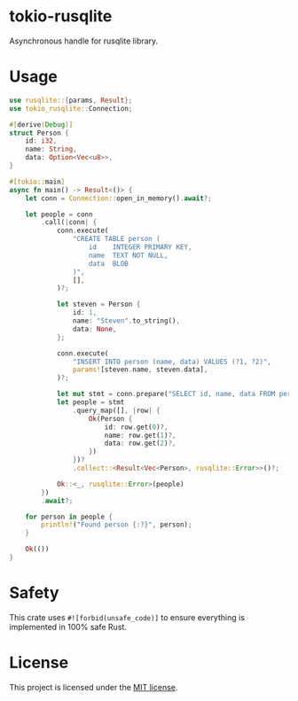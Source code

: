 # tokio-rusqlite

Asynchronous handle for rusqlite library.

# Usage

```rust
use rusqlite::{params, Result};
use tokio_rusqlite::Connection;

#[derive(Debug)]
struct Person {
    id: i32,
    name: String,
    data: Option<Vec<u8>>,
}

#[tokio::main]
async fn main() -> Result<()> {
    let conn = Connection::open_in_memory().await?;

    let people = conn
        .call(|conn| {
            conn.execute(
                "CREATE TABLE person (
                    id    INTEGER PRIMARY KEY,
                    name  TEXT NOT NULL,
                    data  BLOB
                )",
                [],
            )?;

            let steven = Person {
                id: 1,
                name: "Steven".to_string(),
                data: None,
            };

            conn.execute(
                "INSERT INTO person (name, data) VALUES (?1, ?2)",
                params![steven.name, steven.data],
            )?;

            let mut stmt = conn.prepare("SELECT id, name, data FROM person")?;
            let people = stmt
                .query_map([], |row| {
                    Ok(Person {
                        id: row.get(0)?,
                        name: row.get(1)?,
                        data: row.get(2)?,
                    })
                })?
                .collect::<Result<Vec<Person>, rusqlite::Error>>()?;

            Ok::<_, rusqlite::Error>(people)
        })
        .await?;

    for person in people {
        println!("Found person {:?}", person);
    }

    Ok(())
}
```

# Safety

This crate uses `#![forbid(unsafe_code)]` to ensure everything is implemented in 100% safe Rust.

# License

This project is licensed under the [MIT license](./LICENSE).
